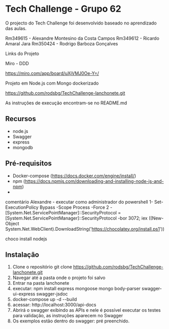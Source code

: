 # Tech Challenge - Grupo 62

O projecto do Tech Challenge foi desenvolvido baseado no aprendizado das aulas.

Rm349615 - Alexandre Montesino da Costa Campos
Rm349612 - Ricardo Amaral Jara
Rm350424 - Rodrigo Barboza Gonçalves


Links do Projeto

Miro - DDD 

https://miro.com/app/board/uXjVMJ0Oe-Y=/

Projeto em Node.js com Mongo dockerizado

https://github.com/rodsbg/TechChallenge-lanchonete.git

As instruções de execução encontram-se no README.md


## Recursos

- node.js
- Swagger
- express
- mongodb

## Pré-requisitos

- Docker-compose (https://docs.docker.com/engine/install/)
- npm (https://docs.npmjs.com/downloading-and-installing-node-js-and-npm)
- 
comentário Alexandre - executar como administrador do powershell
1- Set-ExecutionPolicy Bypass -Scope Process -Force
2 - [System.Net.ServicePointManager]::SecurityProtocol = [System.Net.ServicePointManager]::SecurityProtocol -bor 3072; iex ((New-Object System.Net.WebClient).DownloadString('https://chocolatey.org/install.ps1'))

choco install nodejs

## Instalação

1. Clone o repositório
   git clone https://github.com/rodsbg/TechChallenge-lanchonete.git
2. Navegar até a pasta onde o projeto foi salvo
3. Entrar na pasta lanchonete
4. executar: npm install express mongoose mongo body-parser swagger-ui-express swagger-jsdoc
5. docker-compose up -d --build
6. acessar: http://localhost:3000/api-docs
7. Abrirá o swagger exibindo as APIs e nele é possível executar os testes para validação, as instruções aparecem no Swagger
8. Os exemplos estão dentro do swagger: pré preenchido.


